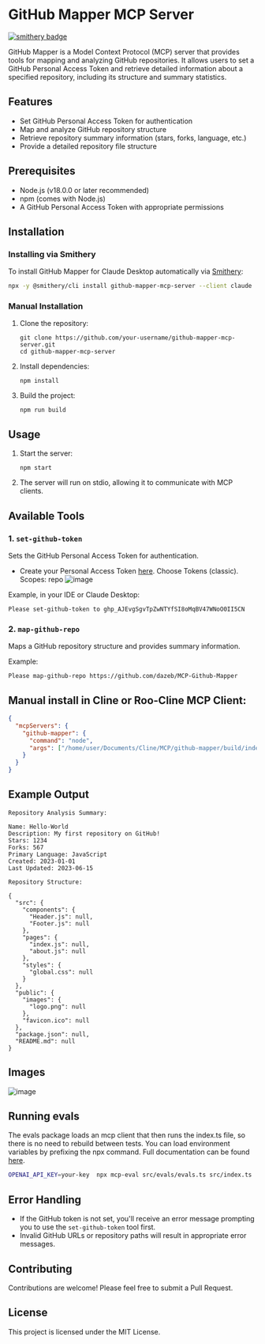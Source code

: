# GitHub Mapper MCP Server

[![smithery badge](https://smithery.ai/badge/github-mapper-mcp-server)](https://smithery.ai/server/github-mapper-mcp-server)

GitHub Mapper is a Model Context Protocol (MCP) server that provides tools for mapping and analyzing GitHub repositories. It allows users to set a GitHub Personal Access Token and retrieve detailed information about a specified repository, including its structure and summary statistics.

## Features

- Set GitHub Personal Access Token for authentication
- Map and analyze GitHub repository structure
- Retrieve repository summary information (stars, forks, language, etc.)
- Provide a detailed repository file structure

## Prerequisites

- Node.js (v18.0.0 or later recommended)
- npm (comes with Node.js)
- A GitHub Personal Access Token with appropriate permissions

## Installation

### Installing via Smithery

To install GitHub Mapper for Claude Desktop automatically via [Smithery](https://smithery.ai/server/github-mapper-mcp-server):

```bash
npx -y @smithery/cli install github-mapper-mcp-server --client claude
```

### Manual Installation
1. Clone the repository:
   ```
   git clone https://github.com/your-username/github-mapper-mcp-server.git
   cd github-mapper-mcp-server
   ```

2. Install dependencies:
   ```
   npm install
   ```

3. Build the project:
   ```
   npm run build
   ```

## Usage

1. Start the server:
   ```
   npm start
   ```

2. The server will run on stdio, allowing it to communicate with MCP clients.

## Available Tools

### 1. `set-github-token` 

Sets the GitHub Personal Access Token for authentication.  

- Create your Personal Access Token [here](https://github.com/settings/tokens/). Choose Tokens (classic). Scopes: repo
![image](https://github.com/user-attachments/assets/08b277a5-f121-4204-acee-47871f2d3bac)

Example, in your IDE or Claude Desktop:
   ```
   Please set-github-token to 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
   ```

### 2. `map-github-repo`  

Maps a GitHub repository structure and provides summary information.  

Example:
   ```
   Please map-github-repo https://github.com/dazeb/MCP-Github-Mapper
   ```

## Manual install in Cline or Roo-Cline MCP Client:
   ```json
   {
     "mcpServers": {
       "github-mapper": {
         "command": "node",
         "args": ["/home/user/Documents/Cline/MCP/github-mapper/build/index.js"]
       }
     }
   }
   ```

## Example Output

```
Repository Analysis Summary:

Name: Hello-World
Description: My first repository on GitHub!
Stars: 1234
Forks: 567
Primary Language: JavaScript
Created: 2023-01-01
Last Updated: 2023-06-15

Repository Structure:

{
  "src": {
    "components": {
      "Header.js": null,
      "Footer.js": null
    },
    "pages": {
      "index.js": null,
      "about.js": null
    },
    "styles": {
      "global.css": null
    }
  },
  "public": {
    "images": {
      "logo.png": null
    },
    "favicon.ico": null
  },
  "package.json": null,
  "README.md": null
}
```
## Images
![image](https://github.com/user-attachments/assets/a816314a-57aa-4674-a1eb-7b345184f5e6)  



## Running evals

The evals package loads an mcp client that then runs the index.ts file, so there is no need to rebuild between tests. You can load environment variables by prefixing the npx command. Full documentation can be found [here](https://www.mcpevals.io/docs).

```bash
OPENAI_API_KEY=your-key  npx mcp-eval src/evals/evals.ts src/index.ts
```
## Error Handling

- If the GitHub token is not set, you'll receive an error message prompting you to use the `set-github-token` tool first.
- Invalid GitHub URLs or repository paths will result in appropriate error messages.

## Contributing

Contributions are welcome! Please feel free to submit a Pull Request.

## License

This project is licensed under the MIT License.
